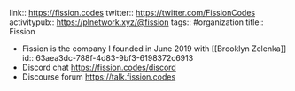 link:: https://fission.codes
twitter:: https://twitter.com/FissionCodes
activitypub:: https://plnetwork.xyz/@fission
tags:: #organization
title:: Fission

- Fission is the company I founded in June 2019 with [[Brooklyn Zelenka]]
  id:: 63aea3dc-788f-4d83-9bf3-6198372c6913
- Discord chat https://fission.codes/discord
- Discourse forum https://talk.fission.codes